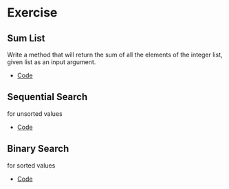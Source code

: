 # Exercise

## Sum List
Write a method that will return the sum of all the elements of the integer list, given list as an input argument.
- [Code](10_sum-list.go)

## Sequential Search
for unsorted values
- [Code](12_sequential-search.go)

## Binary Search
for sorted values
- [Code](14_binary-search.go)
